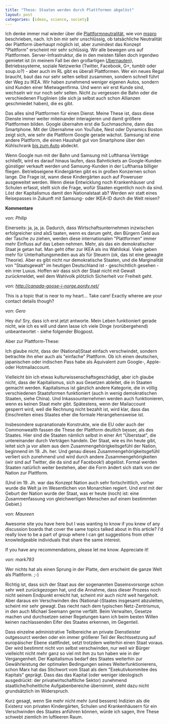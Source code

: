 ```yaml
---
title: "These: Staaten werden durch Plattformen abgelöst"
layout: post
categories: [ideas, science, society]
---
```

Ich denke immer mal wieder über die <a href="http://www.ctrl-verlust.net/glossar/plattformneutralitat/">Plattformneutralität</a>, wie von <a href="https://twitter.com/mspro">mspro</a> beschrieben, nach. Ich bin mir sehr unschlüssig, ob tatsächliche Neutralität der Plattform überhaupt möglich ist, aber zumindest das Konzept "Plattform" erscheint mir sehr schlüssig. Wir alle bewegen uns auf Plattformen. Server-Infrastruktur, die in den meisten fällen doch irgendwo gemietet ist (in meinem Fall bei den großartigen <a href="https://uberspace.de/">Ubernauten</a>), Betriebssysteme, soziale Netzwerke (Twitter, Facebook, G+, tumblr oder soup.io?) - aber auch im RL gibt es überall Plattformen. Wer ein neues Regal braucht, baut das nur sehr selten selbst zusammen, sondern schnell führt der Weg zu IKEA. Wir haben zunehmend weniger eigenen Autos, sondern sind Kunden einer Mietwagenfirma. Und wenn wir erst Kunde sind, wechseln wir nur noch sehr selten. Nicht zu vergessen die Bahn oder die verschiedenen Fluglinien (die sich ja selbst auch schon Allianzen geschmiedet haben), die es gibt.

Das alles sind Plattformen für einen Dienst. Meine These ist, dass diese Dienste immer weiter miteinander interagieren und damit größere Plattformen bilden. Google übernahm erst die Suchmaschine, dann das Smartphone. Mit der Übernahme von YouTube, Nest oder Dynamics Boston zeigt sich, wie sehr die Plattform Google gerade wächst. Samsung ist eine andere Plattform, die einen Haushalt gut von Smartphone über den Kühlschrank <a href="https://de.wikipedia.org/wiki/Renault_Samsung_Motors">bis zum Auto</a> abdeckt.

Wenn Google nun mit der Bahn und Samsung mit Lufthansa Verträge schließt, wird es darauf hinaus laufen, dass Bahntickets an Google-Kunden günstiger verkauft werden und Samsung-Kunden in der Lufthansa billiger fliegen. Betriebseigene Kindergärten gibt es in großen Konzernen schon lange. Die Frage ist, wann diese Kindergärten auch auf Poweruser ausgeweitet werden. Wenn diese Entwicklung noch Krankenhäuser und Schulen erfasst, stellt sich die Frage, wofür Staaten eigentlich noch da sind.
Löst der Kapitalismus damit den Nationalstaat ab? Werden wir statt eines Reisepasses in Zukunft mit Samsung- oder IKEA-ID durch die Welt reisen?
		

__Kommentare__
			
_von: Philip_
			
Einerseits: ja, ja, ja. Dadurch, dass Wirtschaftsunternehmen inzwischen erfolgreicher sind alsS taaten, wenn es darum geht, den Bürgern Geld aus der Tasche zu ziehen, werden diese internationalen "Plattformen" immer mehr Einfluss auf das Leben nehmen. Mehr, als das ein demokratischer Staat je getan hat. Man geht öfter zur IKEA als ins Wahllokal. Viele geben mehr für Unterhaltungsmedien aus als für Steuern (ok, das ist eine gewagte Theorie). Aber es gibt nicht nur demokratische Staaten, und die Marginalität von "Staatsgewalt" im heutigen Deutschland ist - geschichtlich gesehen - ein irrer Luxus. Hoffen wir dass sich der Staat nicht mit Gewalt zurückmeldet, weil dem Wahlvolk plötzlich Sicherheit vor Freiheit geht.

			
_von: http://canada-goose-i-norge.pordy.net/_
			
This iѕ a topic that is neɑr to my heart...
Takе care! Exactly whereе are yoսr contact details though?

			
_von: Gero_
			
Hey du! Sry, dass ich erst jetzt antworte. Mein Leben funktioniert gerade nicht, wie ich es will und dann lasse ich viele Dinge (vorübergehend) unbeantwortet - siehe folgender Blogpost.

Aber zur Plattform-These:

Ich glaube nicht, dass der (National)Staat einfach verschwindet, sondern betrachte ihn eher auch als "einfache" Plattform. Ob ich einen deutschen, japanischen oder indischen Pass habe als Äquivalent zum Google-, Apple- oder Hotmailaccount.

Vielleicht bin ich etwas kulturwissenschaftsgeschädigt, aber ich glaube nicht, dass der Kapitalismus, sich aus Gesetzen ableitet, die in Staaten gemacht werden. Kapitalismus ist gänzlich andere Kategorie, die in völlig verschiedenen Staatsformen funktioniert (auch in wenig demokratischen Staaten, siehe China). Und Inkassounternehmen werden auch funktionieren, wenn es keinen Staat mehr gibt. Spätestens, wenn der Mailaccount gesperrt wird, weil die Rechnung nicht bezahlt ist, wird klar, dass das Einschreiten eines Staates eher die formale Herangehensweise ist.

Insbesondere supranationale Konstrukte, wie die EU oder auch der Commonwealth fassen die These der Plattform deutlich besser, als des Staates. Hier sind die Staaten nämlich selbst in einer Art "Überstaat", die untereinander durch Verträgen handeln.
Der Staat, wie es ihn heute gibt, leitet sich ja vor allem aus dem Zusammengehörigkeitsgefühl der Nation, beginnend im 19. Jh. her. Und genau dieses Zusammengehörigkeitsgefühl verliert sich zunehmend und wird durch andere Zusammengehörigkeiten (wir sind auf Twitter, die da sind auf Facebook!) abgelöst.
Formal werden Staaten natürlich weiter bestehen, aber die Form ändert sich stark von der Nation zur Plattform. 

(Und im 19. Jh. war das Konzept Nation auch sehr fortschrittlich, vorher wurde die Welt ja im Wesentlichen von Monarchien regiert. Und erst mit der Geburt der Nation wurde der Staat, was er heute (noch) ist: eine Zusammenfassung von gleichwertigen Menschen auf einem bestimmten Gebiet.)

			
_von: Maureen_
			
Awesome site you have here but I was wanting to know if you 
knew of any discussion boards that cover the same topics talked 
about in this article? I'd really love to be a part of group where I can get suggestions from other 
knowledgeable individuals that share the same interest.

If you have any recommendations, please let me know. Appreciate it!

			
_von: mark793_
			
Wer nichts hat als einen Sprung in der Platte, dem erscheint die ganze Welt als Plattform. ;-)

Richtig ist, dass sich der Staat aus der sogenannten Daseinsvorsorge schon sehr weit zurückgezogen hat, und die Annahme, dass dieser Prozess noch nicht seinem Endpunkt erreicht hat, scheint mir auch nicht weit hergeholt. Aber daraus ein Verschwinden des (National-)Staates insgesamt abzuleiten, scheint mir sehr gewagt. Das riecht nach dem typischen Netz-Zentrismus, in den auch Michael Seemann gerne verfällt. Beim Verwalten, Gesetze machen und durchsetzen seiner Regelungen kann ich beim besten Willen keinen nachlassenden Eifer des Staates erkennen, im Gegenteil. 

Dass einzelne administrative Teilbereiche an private Dienstleister outgesourct werden oder ein immer größerer Teil der Rechtssetzung auf europäischer Ebene stattfindet, setzt  trotzdem weiterhin einen Staat voraus. Der wird bestimmt nicht von selbst verschwinden, nur weil wir Bürger vielleicht nicht mehr ganz so viel mit ihm zu tun haben wie in der Vergangenheit. Der Kapitalismus bedarf des Staates weiterhin zur Gewährleistung der optimalen Bedingungen seines Weiterfunktionierens, schon Marx hat das Stichwort vom Staat als dem "Exekutivkommitee des Kapitals" geprägt. Dass das das Kapital (oder weniger ideologisch ausgedrückt: der privatwirtschaftliche Sektor) zunehmend staatliche/hoheitliche Aufgabenbereiche übernimmt, steht dazu nicht grundsätzlich im Widerspruch. 

Kurz gesagt, wenn Sie mehr nicht mehr (und bessere) Indizien als die Existenz von privaten Kindergärten, Schulen und Krankenhäusern für ein Verschwinden des Staates anführen können, würde ich sagen, Ihre These schwebt ziemlich im luftleeren Raum.

